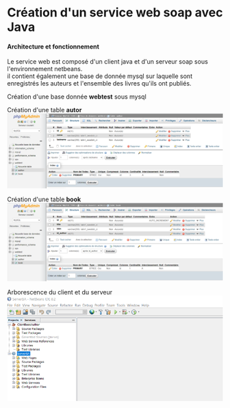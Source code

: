 <h1>Création d'un service web soap avec Java</h1>
<h4>Architecture et fonctionnement</h4>
<p>
Le service web est composé d'un client java et d'un serveur soap sous l'environnement netbeans.<br/>
il contient également une base de donnée mysql sur laquelle sont enregistrés les auteurs et l'ensemble des livres qu'ils ont publiés.
</p>
<p>
  Création d'une base donnée <b>webtest</b> sous mysql
</p>
<p>
  Création d'une table <b>autor</b><br/>
  <img src="table_author.PNG" />
</p>
<p>
  Création d'une table <b>book</b><br/>
  <img src="table_book.PNG" />
</p>
<p>
  Arborescence du client et du serveur
  <img src="arborescence_du_projet.PNG" />
</p>
